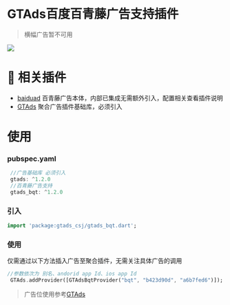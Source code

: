 # GTAds百度百青藤广告支持插件

> 横幅广告暂不可用

<p>
<a href="https://pub.flutter-io.cn/packages/gtads_csj"><img src=https://img.shields.io/badge/gtads_bqt-v1.2.0-success></a>
</p>

# 📢 相关插件

- [baiduad](https://github.com/gstory0404/baiduad) 百青藤广告本体，内部已集成无需额外引入，配置相关查看插件说明
- [GTAds](https://github.com/gstory0404/GTAds) 聚合广告插件基础库，必须引入

# 使用

### pubspec.yaml

```dart
 //广告基础库 必须引入
 gtads: ^1.2.0
 //百青藤广告支持
 gtads_bqt: ^1.2.0
```

### 引入

```dart
import 'package:gtads_csj/gtads_bqt.dart';
```

### 使用

仅需通过以下方法插入广告至聚合插件，无需关注具体广告的调用

```dart
//参数依次为 别名、andorid app Id、ios app Id
 GTAds.addProvider([GTAdsBqtProvider("bqt", "b423d90d", "a6b7fed6")]);
```

> 广告位使用参考[GTAds](https://github.com/gstory0404/GTAds/tree/master/gtads)
